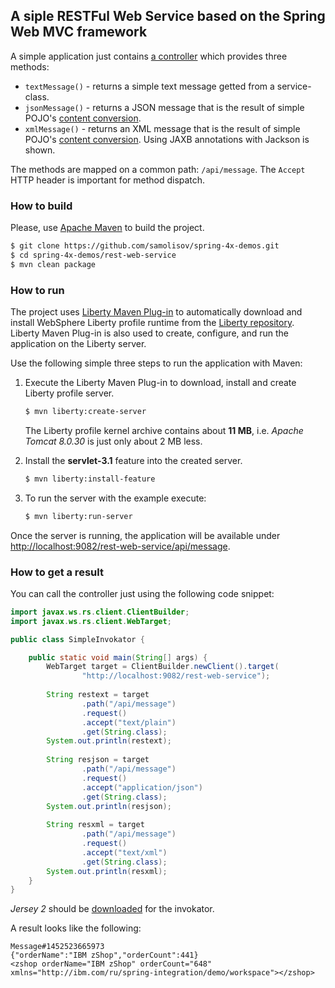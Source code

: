## A siple RESTFul Web Service based on the Spring Web MVC framework

A simple application just contains [a controller](src/main/java/psamolysov/demo/spring/restws/controller/MessageController.java) which provides three methods:

 * `textMessage()` - returns a simple text message getted from a service-class.
 * `jsonMessage()` - returns a JSON message that is the result of simple POJO's [content conversion][message-conversion].
 * `xmlMessage()` - returns an XML message that is the result of simple POJO's [content conversion][message-conversion]. Using JAXB annotations with
 Jackson is shown.

The methods are mapped on a common path: `/api/message`. The `Accept` HTTP header is important for method dispatch.

[message-conversion]: http://docs.spring.io/spring/docs/current/spring-framework-reference/htmlsingle/#rest-message-conversion

### How to build

Please, use [Apache Maven](https://maven.apache.org/) to build the project.

```bash
$ git clone https://github.com/samolisov/spring-4x-demos.git
$ cd spring-4x-demos/rest-web-service
$ mvn clean package
```

### How to run

The project uses [Liberty Maven Plug-in][] to automatically download and install WebSphere Liberty profile runtime from the 
[Liberty repository](https://developer.ibm.com/wasdev/downloads/). Liberty Maven Plug-in is also used to create, configure, and run the application on 
the Liberty server.

[Liberty Maven Plug-in]: https://github.com/WASdev/ci.maven

Use the following simple three steps to run the application with Maven:

1. Execute the Liberty Maven Plug-in to download, install and create Liberty profile server.
    ```bash
    $ mvn liberty:create-server
    ```

   The Liberty profile kernel archive contains about **11 MB**, i.e. *Apache Tomcat 8.0.30* is just only about 2 MB less.

2. Install the **servlet-3.1** feature into the created server.
   ```bash
   $ mvn liberty:install-feature
   ```

3. To run the server with the example execute:
    ```bash
    $ mvn liberty:run-server
    ```

Once the server is running, the application will be available under 
[http://localhost:9082/rest-web-service/api/message](http://localhost:9082/rest-web-service/api/message).

### How to get a result

You can call the controller just using the following code snippet:

```java
import javax.ws.rs.client.ClientBuilder;
import javax.ws.rs.client.WebTarget;

public class SimpleInvokator {

    public static void main(String[] args) {
        WebTarget target = ClientBuilder.newClient().target(
                "http://localhost:9082/rest-web-service");
        
        String restext = target
                .path("/api/message")                
                .request()
                .accept("text/plain")
                .get(String.class);                
        System.out.println(restext);
        
        String resjson = target
                .path("/api/message")              
                .request()
                .accept("application/json")
                .get(String.class);                
        System.out.println(resjson);
        
        String resxml = target
                .path("/api/message")                
                .request()
                .accept("text/xml")
                .get(String.class);                
        System.out.println(resxml);
    }
}
```

*Jersey 2* should be [downloaded](https://jersey.java.net/download.html) for the invokator.

A result looks like the following:

```text
Message#1452523665973
{"orderName":"IBM zShop","orderCount":441}
<zshop orderName="IBM zShop" orderCount="648" xmlns="http://ibm.com/ru/spring-integration/demo/workspace"></zshop>
```
